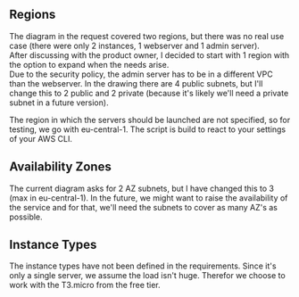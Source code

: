 ## Regions
The diagram in the request covered two regions, but there was no real use case (there were only 2 instances, 1 webserver and 1 admin server).   
After discussing with the product owner, I decided to start with 1 region with the option to expand when the needs arise.   
Due to the security policy, the admin server has to be in a different VPC than the webserver. In the drawing there are 4 public subnets, but I'll change this to 2 public and 2 private (because it's likely we'll need a private subnet in a future version).  
  
The region in which the servers should be launched are not specified, so for testing, we go with eu-central-1. The script is build to react to your settings of your AWS CLI.

## Availability Zones
The current diagram asks for 2 AZ subnets, but I have changed this to 3 (max in eu-central-1). In the future, we might want to raise the availability of the service and for that, we'll need the subnets to cover as many AZ's as possible. 

## Instance Types
The instance types have not been defined in the requirements. Since it's only a single server, we assume the load isn't huge. Therefor we choose to work with the T3.micro from the free tier.

